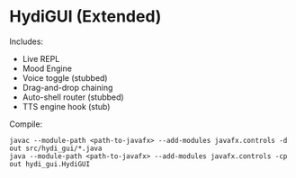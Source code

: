 # HydiGUI (Extended)

Includes:
- Live REPL
- Mood Engine
- Voice toggle (stubbed)
- Drag-and-drop chaining
- Auto-shell router (stubbed)
- TTS engine hook (stub)

Compile:
```
javac --module-path <path-to-javafx> --add-modules javafx.controls -d out src/hydi_gui/*.java
java --module-path <path-to-javafx> --add-modules javafx.controls -cp out hydi_gui.HydiGUI
```
